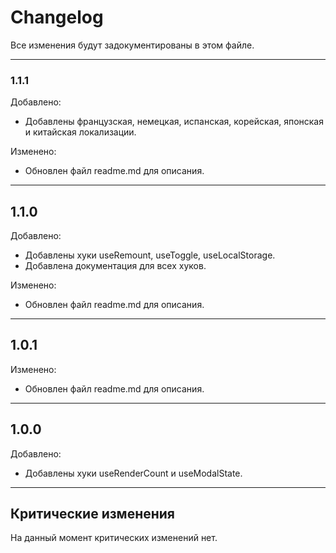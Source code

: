 # Changelog

Все изменения будут задокументированы в этом файле.

---

### 1.1.1
Добавлено:
- Добавлены французская, немецкая, испанская, корейская, японская и китайская локализации.

Изменено:
- Обновлен файл readme.md для описания.

---

## 1.1.0
Добавлено:
- Добавлены хуки useRemount, useToggle, useLocalStorage.
- Добавлена документация для всех хуков.

Изменено:
- Обновлен файл readme.md для описания.

---

## 1.0.1
Изменено:
- Обновлен файл readme.md для описания.

---

## 1.0.0
Добавлено:
- Добавлены хуки useRenderCount и useModalState.

---

## Критические изменения

На данный момент критических изменений нет.
